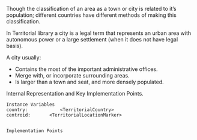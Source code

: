 Though the classification of an area as a town or city is related to it’s population; different countries have different methods of making this classification. 

In Territorial library a city is a legal term that represents an urban area with autonomous power or a large settlement (when it does not have legal basis).

A city usually:

- Contains the most of the important administrative offices.
- Merge with, or incorporate surrounding areas.
- Is larger than a town and seat, and more densely populated.

Internal Representation and Key Implementation Points.

    Instance Variables
	country:			<TerritorialCountry>
	centroid:		<TerritorialLocationMarker>


    Implementation Points